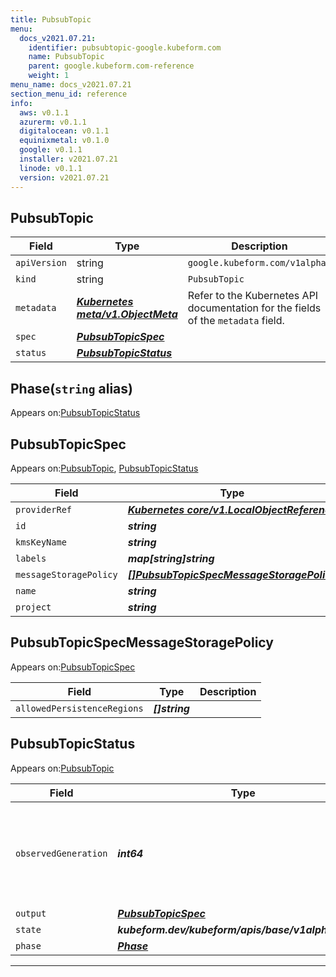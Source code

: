 ```yaml
---
title: PubsubTopic
menu:
  docs_v2021.07.21:
    identifier: pubsubtopic-google.kubeform.com
    name: PubsubTopic
    parent: google.kubeform.com-reference
    weight: 1
menu_name: docs_v2021.07.21
section_menu_id: reference
info:
  aws: v0.1.1
  azurerm: v0.1.1
  digitalocean: v0.1.1
  equinixmetal: v0.1.0
  google: v0.1.1
  installer: v2021.07.21
  linode: v0.1.1
  version: v2021.07.21
---
```


## PubsubTopic
| Field | Type | Description |
| ------ | ----- | ----------- |
| `apiVersion` | string | `google.kubeform.com/v1alpha1` |
|    `kind` | string | `PubsubTopic` |
| `metadata` | ***[Kubernetes meta/v1.ObjectMeta](https://v1-18.docs.kubernetes.io/docs/reference/generated/kubernetes-api/v1.18/#objectmeta-v1-meta)***|Refer to the Kubernetes API documentation for the fields of the `metadata` field.|
| `spec` | ***[PubsubTopicSpec](#pubsubtopicspec)***||
| `status` | ***[PubsubTopicStatus](#pubsubtopicstatus)***||
## Phase(`string` alias)

Appears on:[PubsubTopicStatus](#pubsubtopicstatus)

## PubsubTopicSpec

Appears on:[PubsubTopic](#pubsubtopic), [PubsubTopicStatus](#pubsubtopicstatus)

| Field | Type | Description |
| ------ | ----- | ----------- |
| `providerRef` | ***[Kubernetes core/v1.LocalObjectReference](https://v1-18.docs.kubernetes.io/docs/reference/generated/kubernetes-api/v1.18/#localobjectreference-v1-core)***||
| `id` | ***string***||
| `kmsKeyName` | ***string***| ***(Optional)*** |
| `labels` | ***map[string]string***| ***(Optional)*** |
| `messageStoragePolicy` | ***[[]PubsubTopicSpecMessageStoragePolicy](#pubsubtopicspecmessagestoragepolicy)***| ***(Optional)*** |
| `name` | ***string***||
| `project` | ***string***| ***(Optional)*** |
## PubsubTopicSpecMessageStoragePolicy

Appears on:[PubsubTopicSpec](#pubsubtopicspec)

| Field | Type | Description |
| ------ | ----- | ----------- |
| `allowedPersistenceRegions` | ***[]string***||
## PubsubTopicStatus

Appears on:[PubsubTopic](#pubsubtopic)

| Field | Type | Description |
| ------ | ----- | ----------- |
| `observedGeneration` | ***int64***| ***(Optional)*** Resource generation, which is updated on mutation by the API Server.|
| `output` | ***[PubsubTopicSpec](#pubsubtopicspec)***| ***(Optional)*** |
| `state` | ***kubeform.dev/kubeform/apis/base/v1alpha1.State***| ***(Optional)*** |
| `phase` | ***[Phase](#phase)***| ***(Optional)*** |
---
